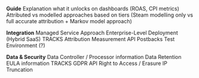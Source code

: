 **Guide**
Explanation what it unlocks on dashboards (ROAS, CPI metrics)
Attributed vs modelled approaches based on tiers (Steam modelling only vs full accurate attribution + Markov model approach)

**Integration**
Managed Service Approach
Enterprise-Level Deployment (Hybrid SaaS)
TRACKS Attribution Measurement API
Postbacks 
Test Environment (?)

**Data & Security**
Data Controller / Processor information
Data Retention
EULA information
TRACKS GDPR API
Right to Access / Erasure
IP Truncation
